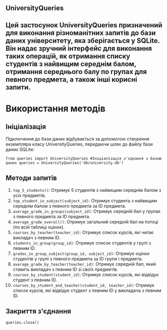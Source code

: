 **UniversityQueries**
---
Цей застосунок UniversityQueries призначений для виконання різноманітних запитів до бази даних університету, яка зберігається у SQLite.
Він надає зручний інтерфейс для виконання таких операцій, як отримання списку студентів з найвищим середнім балом,
отримання середнього балу по групах для певного предмета, а також інші корисні запити.
---

# Використання методів #

## Ініціалізація ##

Підключення до бази даних відбувається за допомогою створення екземпляра класу UniversityQueries, передаючи шлях до файлу бази даних SQLite:

``from queries import UniversityQueries
#Ініціалізація з'єднання з базою даних
queries = UniversityQueries('db/university.db')``

## Методи запитів ##

1.  `top_5_students()`: Отримує 5 студентів з найвищим середнім балом з усіх предметів.
2.  `top_student_in_subject(subject_id)`: Отримує студента з найвищим середнім балом з певного предмета за ID предмета.
3.  `average_grade_in_groups(subject_id)`: Отримує середній бал у групах з певного предмета за ID предмета.
4.  `average_grade_overall()`: Отримує загальний середній бал на потоці (по всій таблиці оцінок).
5.  `courses_by_teacher(teacher_id)`: Отримує список курсів, які читає викладач з певним ID.
6.  `students_in_group(group_id)`: Отримує список студентів у групі з певним ID.
7.  `grades_in_group_subject(group_id, subject_id)`: Отримує оцінки студентів у групі з певного предмета за ID групи і предмета.
8.  `average_grade_by_teacher(teacher_id)`: Отримує середній бал, який ставить викладач з певним ID зі своїх предметів.
9.  `courses_by_student(student_id)`: Отримує список курсів, які відвідує студент з певним ID.
10. `courses_by_student_and_teacher(student_id, teacher_id)`: Отримує список курсів, які відвідує студент з певним ID у викладача з певним ID.

## Закриття з'єднання ##

`queries.close()`